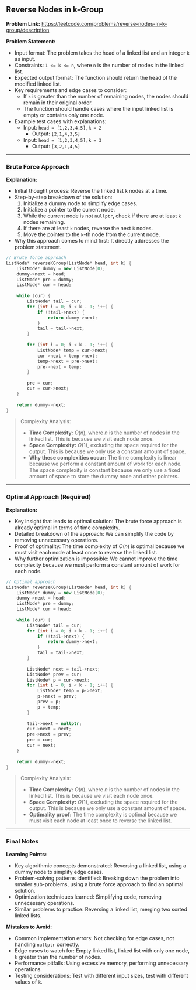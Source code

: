## Reverse Nodes in k-Group

**Problem Link:** https://leetcode.com/problems/reverse-nodes-in-k-group/description

**Problem Statement:**
- Input format: The problem takes the head of a linked list and an integer `k` as input.
- Constraints: `1 <= k <= n`, where `n` is the number of nodes in the linked list.
- Expected output format: The function should return the head of the modified linked list.
- Key requirements and edge cases to consider: 
  - If `k` is greater than the number of remaining nodes, the nodes should remain in their original order.
  - The function should handle cases where the input linked list is empty or contains only one node.
- Example test cases with explanations:
  - Input: `head = [1,2,3,4,5]`, `k = 2`
    - Output: `[2,1,4,3,5]`
  - Input: `head = [1,2,3,4,5]`, `k = 3`
    - Output: `[3,2,1,4,5]`

---

### Brute Force Approach

**Explanation:**
- Initial thought process: Reverse the linked list `k` nodes at a time.
- Step-by-step breakdown of the solution:
  1. Initialize a dummy node to simplify edge cases.
  2. Initialize a pointer to the current node.
  3. While the current node is not `nullptr`, check if there are at least `k` nodes remaining.
  4. If there are at least `k` nodes, reverse the next `k` nodes.
  5. Move the pointer to the `k`-th node from the current node.
- Why this approach comes to mind first: It directly addresses the problem statement.

```cpp
// Brute force approach
ListNode* reverseKGroup(ListNode* head, int k) {
    ListNode* dummy = new ListNode(0);
    dummy->next = head;
    ListNode* pre = dummy;
    ListNode* cur = head;
    
    while (cur) {
        ListNode* tail = cur;
        for (int i = 0; i < k - 1; i++) {
            if (!tail->next) {
                return dummy->next;
            }
            tail = tail->next;
        }
        
        for (int i = 0; i < k - 1; i++) {
            ListNode* temp = cur->next;
            cur->next = temp->next;
            temp->next = pre->next;
            pre->next = temp;
        }
        
        pre = cur;
        cur = cur->next;
    }
    
    return dummy->next;
}
```

> Complexity Analysis:
> - **Time Complexity:** $O(n)$, where $n$ is the number of nodes in the linked list. This is because we visit each node once.
> - **Space Complexity:** $O(1)$, excluding the space required for the output. This is because we only use a constant amount of space.
> - **Why these complexities occur:** The time complexity is linear because we perform a constant amount of work for each node. The space complexity is constant because we only use a fixed amount of space to store the dummy node and other pointers.

---

### Optimal Approach (Required)

**Explanation:**
- Key insight that leads to optimal solution: The brute force approach is already optimal in terms of time complexity.
- Detailed breakdown of the approach: We can simplify the code by removing unnecessary operations.
- Proof of optimality: The time complexity of $O(n)$ is optimal because we must visit each node at least once to reverse the linked list.
- Why further optimization is impossible: We cannot improve the time complexity because we must perform a constant amount of work for each node.

```cpp
// Optimal approach
ListNode* reverseKGroup(ListNode* head, int k) {
    ListNode* dummy = new ListNode(0);
    dummy->next = head;
    ListNode* pre = dummy;
    ListNode* cur = head;
    
    while (cur) {
        ListNode* tail = cur;
        for (int i = 0; i < k - 1; i++) {
            if (!tail->next) {
                return dummy->next;
            }
            tail = tail->next;
        }
        
        ListNode* next = tail->next;
        ListNode* prev = cur;
        ListNode* p = cur->next;
        for (int i = 0; i < k - 1; i++) {
            ListNode* temp = p->next;
            p->next = prev;
            prev = p;
            p = temp;
        }
        
        tail->next = nullptr;
        cur->next = next;
        pre->next = prev;
        pre = cur;
        cur = next;
    }
    
    return dummy->next;
}
```

> Complexity Analysis:
> - **Time Complexity:** $O(n)$, where $n$ is the number of nodes in the linked list. This is because we visit each node once.
> - **Space Complexity:** $O(1)$, excluding the space required for the output. This is because we only use a constant amount of space.
> - **Optimality proof:** The time complexity is optimal because we must visit each node at least once to reverse the linked list.

---

### Final Notes

**Learning Points:**
- Key algorithmic concepts demonstrated: Reversing a linked list, using a dummy node to simplify edge cases.
- Problem-solving patterns identified: Breaking down the problem into smaller sub-problems, using a brute force approach to find an optimal solution.
- Optimization techniques learned: Simplifying code, removing unnecessary operations.
- Similar problems to practice: Reversing a linked list, merging two sorted linked lists.

**Mistakes to Avoid:**
- Common implementation errors: Not checking for edge cases, not handling `nullptr` correctly.
- Edge cases to watch for: Empty linked list, linked list with only one node, `k` greater than the number of nodes.
- Performance pitfalls: Using excessive memory, performing unnecessary operations.
- Testing considerations: Test with different input sizes, test with different values of `k`.